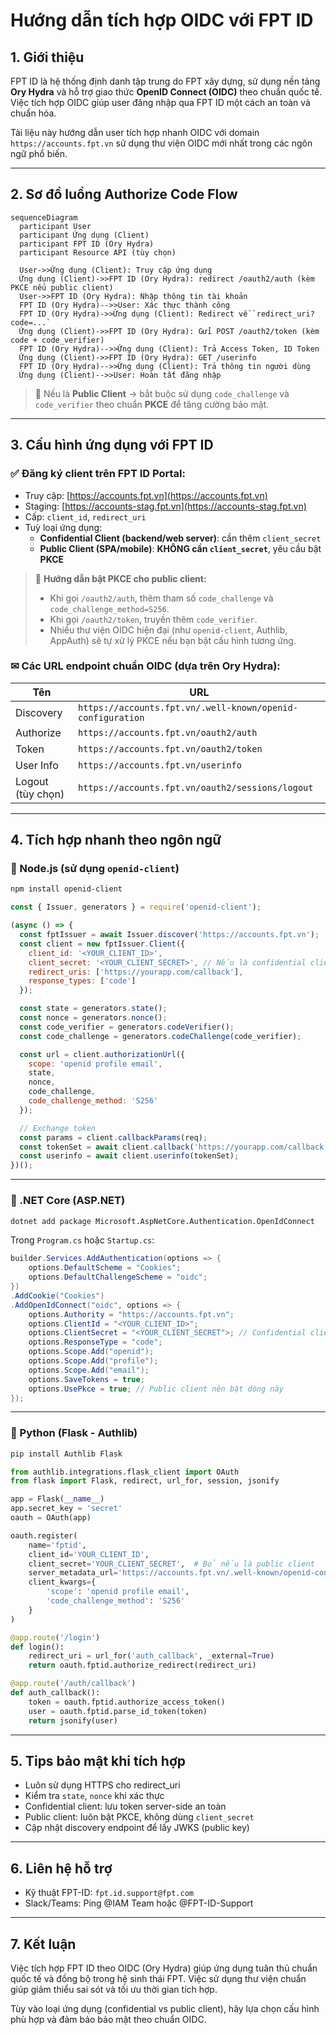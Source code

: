 # Hướng dẫn tích hợp OIDC với FPT ID

## 1. Giới thiệu

FPT ID là hệ thống định danh tập trung do FPT xây dựng, sử dụng nền tảng **Ory Hydra** và hỗ trợ giao thức **OpenID Connect (OIDC)** theo chuẩn quốc tế. Việc tích hợp OIDC giúp user đăng nhập qua FPT ID một cách an toàn và chuẩn hóa.

Tài liệu này hướng dẫn user tích hợp nhanh OIDC với domain `https://accounts.fpt.vn` sử dụng thư viện OIDC mới nhất trong các ngôn ngữ phổ biến.

---

## 2. Sơ đồ luồng Authorize Code Flow

```mermaid
sequenceDiagram
  participant User
  participant Ứng dụng (Client)
  participant FPT ID (Ory Hydra)
  participant Resource API (tùy chọn)

  User->>Ứng dụng (Client): Truy cập ứng dụng
  Ứng dụng (Client)->>FPT ID (Ory Hydra): redirect /oauth2/auth (kèm PKCE nếu public client)
  User->>FPT ID (Ory Hydra): Nhập thông tin tài khoản
  FPT ID (Ory Hydra)-->>User: Xác thực thành công
  FPT ID (Ory Hydra)->>Ứng dụng (Client): Redirect về `redirect_uri?code=...`
  Ứng dụng (Client)->>FPT ID (Ory Hydra): Gửi POST /oauth2/token (kèm code + code_verifier)
  FPT ID (Ory Hydra)-->>Ứng dụng (Client): Trả Access Token, ID Token
  Ứng dụng (Client)->>FPT ID (Ory Hydra): GET /userinfo
  FPT ID (Ory Hydra)-->>Ứng dụng (Client): Trả thông tin người dùng
  Ứng dụng (Client)-->>User: Hoàn tất đăng nhập
```

> 🔐 Nếu là **Public Client** → bắt buộc sử dụng `code_challenge` và `code_verifier` theo chuẩn **PKCE** để tăng cường bảo mật.

---

## 3. Cấu hình ứng dụng với FPT ID

### ✅ Đăng ký client trên FPT ID Portal:
- Truy cập: [https://accounts.fpt.vn](https://accounts.fpt.vn)
- Staging: [https://accounts-stag.fpt.vn](https://accounts-stag.fpt.vn)
- Cấp: `client_id`, `redirect_uri`
- Tuỳ loại ứng dụng:
  - **Confidential Client (backend/web server)**: cần thêm `client_secret`
  - **Public Client (SPA/mobile)**: **KHÔNG cần `client_secret`**, yêu cầu bật **PKCE**

> 🔐 **Hướng dẫn bật PKCE cho public client:**
> - Khi gọi `/oauth2/auth`, thêm tham số `code_challenge` và `code_challenge_method=S256`.
> - Khi gọi `/oauth2/token`, truyền thêm `code_verifier`.
> - Nhiều thư viện OIDC hiện đại (như `openid-client`, Authlib, AppAuth) sẽ tự xử lý PKCE nếu bạn bật cấu hình tương ứng.

### ✉ Các URL endpoint chuẩn OIDC (dựa trên Ory Hydra):
| Tên | URL |
|------|-----|
| Discovery | `https://accounts.fpt.vn/.well-known/openid-configuration` |
| Authorize | `https://accounts.fpt.vn/oauth2/auth` |
| Token | `https://accounts.fpt.vn/oauth2/token` |
| User Info | `https://accounts.fpt.vn/userinfo` |
| Logout (tùy chọn) | `https://accounts.fpt.vn/oauth2/sessions/logout` |

---

## 4. Tích hợp nhanh theo ngôn ngữ

### 🚀 Node.js (sử dụng `openid-client`)
```bash
npm install openid-client
````

```js
const { Issuer, generators } = require('openid-client');

(async () => {
  const fptIssuer = await Issuer.discover('https://accounts.fpt.vn');
  const client = new fptIssuer.Client({
    client_id: '<YOUR_CLIENT_ID>',
    client_secret: '<YOUR_CLIENT_SECRET>', // Nếu là confidential client
    redirect_uris: ['https://yourapp.com/callback'],
    response_types: ['code']
  });

  const state = generators.state();
  const nonce = generators.nonce();
  const code_verifier = generators.codeVerifier();
  const code_challenge = generators.codeChallenge(code_verifier);

  const url = client.authorizationUrl({
    scope: 'openid profile email',
    state,
    nonce,
    code_challenge,
    code_challenge_method: 'S256'
  });

  // Exchange token
  const params = client.callbackParams(req);
  const tokenSet = await client.callback('https://yourapp.com/callback', params, { state, nonce, code_verifier });
  const userinfo = await client.userinfo(tokenSet);
})();
```

---

### 🚀 .NET Core (ASP.NET)

```bash
dotnet add package Microsoft.AspNetCore.Authentication.OpenIdConnect
```

Trong `Program.cs` hoặc `Startup.cs`:

```csharp
builder.Services.AddAuthentication(options => {
    options.DefaultScheme = "Cookies";
    options.DefaultChallengeScheme = "oidc";
})
.AddCookie("Cookies")
.AddOpenIdConnect("oidc", options => {
    options.Authority = "https://accounts.fpt.vn";
    options.ClientId = "<YOUR_CLIENT_ID>";
    options.ClientSecret = "<YOUR_CLIENT_SECRET">; // Confidential client
    options.ResponseType = "code";
    options.Scope.Add("openid");
    options.Scope.Add("profile");
    options.Scope.Add("email");
    options.SaveTokens = true;
    options.UsePkce = true; // Public client nên bật dòng này
});
```

---

### 🚀 Python (Flask - Authlib)

```bash
pip install Authlib Flask
```

```python
from authlib.integrations.flask_client import OAuth
from flask import Flask, redirect, url_for, session, jsonify

app = Flask(__name__)
app.secret_key = 'secret'
oauth = OAuth(app)

oauth.register(
    name='fptid',
    client_id='YOUR_CLIENT_ID',
    client_secret='YOUR_CLIENT_SECRET',  # Bỏ nếu là public client
    server_metadata_url='https://accounts.fpt.vn/.well-known/openid-configuration',
    client_kwargs={
        'scope': 'openid profile email',
        'code_challenge_method': 'S256'
    }
)

@app.route('/login')
def login():
    redirect_uri = url_for('auth_callback', _external=True)
    return oauth.fptid.authorize_redirect(redirect_uri)

@app.route('/auth/callback')
def auth_callback():
    token = oauth.fptid.authorize_access_token()
    user = oauth.fptid.parse_id_token(token)
    return jsonify(user)
```

---

## 5. Tips bảo mật khi tích hợp

* Luôn sử dụng HTTPS cho redirect\_uri
* Kiểm tra `state`, `nonce` khi xác thực
* Confidential client: lưu token server-side an toàn
* Public client: luôn bật PKCE, không dùng `client_secret`
* Cập nhật discovery endpoint để lấy JWKS (public key)

---

## 6. Liên hệ hỗ trợ

* Kỹ thuật FPT-ID: `fpt.id.support@fpt.com`
* Slack/Teams: Ping @IAM Team hoặc @FPT-ID-Support

---

## 7. Kết luận

Việc tích hợp FPT ID theo OIDC (Ory Hydra) giúp ứng dụng tuân thủ chuẩn quốc tế và đồng bộ trong hệ sinh thái FPT. Việc sử dụng thư viện chuẩn giúp giảm thiểu sai sót và tối ưu thời gian tích hợp.

Tùy vào loại ứng dụng (confidential vs public client), hãy lựa chọn cấu hình phù hợp và đảm bảo bảo mật theo chuẩn OIDC.
